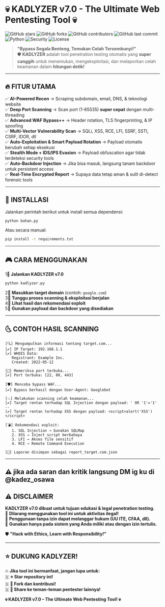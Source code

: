 # 💀 KADLYZER v7.0 - The Ultimate Web Pentesting Tool 💀

![GitHub stars](https://img.shields.io/github/stars/username/KADLYZER?style=social)
![GitHub forks](https://img.shields.io/github/forks/username/KADLYZER?style=social)
![GitHub contributors](https://img.shields.io/github/contributors/username/KADLYZER?color=blue)
![GitHub last commit](https://img.shields.io/github/last-commit/username/KADLYZER)
![Python](https://img.shields.io/badge/Python-3.x-blue?style=flat-square)
![Security](https://img.shields.io/badge/Security-Hacking-yellow?style=flat-square)
![License](https://img.shields.io/badge/License-MIT-green)

> **"Bypass Segala Benteng, Temukan Celah Tersembunyi!"**  
> 🛡️ **KADLYZER** adalah tool penetration testing otomatis yang **super canggih** untuk menemukan, mengeksploitasi, dan melaporkan celah keamanan dalam **hitungan detik!**  

---

## 🔥 **FITUR UTAMA**
✅ **AI-Powered Recon** → Scraping subdomain, email, DNS, & teknologi website  
✅ **Deep Port Scanning** → Scan port (1-65535) **super cepat** dengan multi-threading  
✅ **Advanced WAF Bypass++** → Header rotation, TLS fingerprinting, & IP spoofing  
✅ **Multi-Vector Vulnerability Scan** → SQLi, XSS, RCE, LFI, SSRF, SSTI, CSRF, IDOR, dll  
✅ **Auto-Exploitation & Smart Payload Rotation** → Payload otomatis berubah setiap eksekusi  
✅ **Stealth Mode + IDS/IPS Evasion** → Payload obfuscation agar tidak terdeteksi security tools  
✅ **Auto-Backdoor Injection** → Jika bisa masuk, langsung tanam backdoor untuk persistent access  
✅ **Real-Time Encrypted Report** → Supaya data tetap aman & sulit di-detect forensic tools  

---

## 🚀 **INSTALLASI**
Jalankan perintah berikut untuk install semua dependensi:  
```bash
python bahan.py
```
Atau secara manual:  
```bash
pip install -r requirements.txt
```

---

## 🎮 **CARA MENGGUNAKAN**
1⃣ **Jalankan KADLYZER v7.0**  
```bash
python kadlyzer.py
```
2⃣ **Masukkan target domain** (contoh: `google.com`)  
3⃣ **Tunggu proses scanning & eksploitasi berjalan**  
4⃣ **Lihat hasil dan rekomendasi exploit**  
5⃣ **Gunakan payload dan backdoor yang disediakan**  

---

## 🌜 **CONTOH HASIL SCANNING**  
```
[🔍] Mengumpulkan informasi tentang target.com...
[✔] IP Target: 192.168.1.1
[✔] WHOIS Data:
   Registrant: Example Inc.
   Created: 2022-05-12

[🔎] Memeriksa port terbuka...
[✔] Port terbuka: [22, 80, 443]

[🛡] Mencoba bypass WAF...
[✔] Bypass berhasil dengan User-Agent: Googlebot

[💥] Melakukan scanning celah keamanan...
[✔] Target rentan terhadap SQL Injection dengan payload: ' OR '1'='1' --
[✔] Target rentan terhadap XSS dengan payload: <script>alert('XSS')</script>

[💣] Rekomendasi exploit:
   1. SQL Injection → Gunakan SQLMap
   2. XSS → Inject script berbahaya
   3. LFI → Akses file sensitif
   4. RCE → Remote Command Execution

[📝] Laporan disimpan sebagai report_target.com.json
```

---
 ⚠️ jika ada saran dan kritik langsung DM  ig ku di @kadez_osawa
---

## ⚠ **DISCLAIMER**
**KADLYZER v7.0 dibuat untuk tujuan edukasi & legal penetration testing.**  
🔴 **Dilarang menggunakan tool ini untuk aktivitas ilegal!**  
🔴 **Penggunaan tanpa izin dapat melanggar hukum (UU ITE, CFAA, dll).**  
🔴 **Gunakan hanya pada sistem yang Anda miliki atau dengan izin tertulis.**  

🛡️ **"Hack with Ethics, Learn with Responsibility!"**  

---

## ⭐ **DUKUNG KADLYZER!**
🔥 **Jika tool ini bermanfaat, jangan lupa untuk:**  
🇸 **⭐ Star repository ini!**  
🇸 **🍴 Fork dan kontribusi!**  
🇸 **📢 Share ke teman-teman pentester lainnya!**  

**💀 KADLYZER v7.0 – The Ultimate Web Pentesting Tool! 💀**

